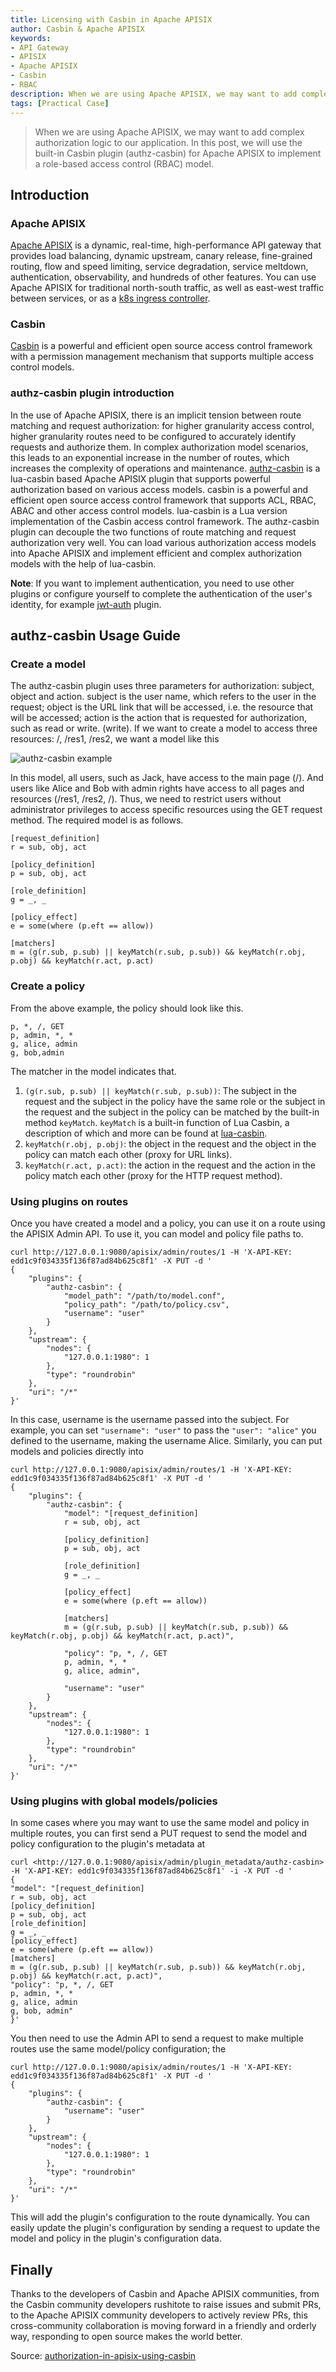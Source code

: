 ```yaml
---
title: Licensing with Casbin in Apache APISIX
author: Casbin & Apache APISIX
keywords:
- API Gateway
- APISIX
- Apache APISIX
- Casbin
- RBAC
description: When we are using Apache APISIX, we may want to add complex authorization logic to our application. In this article, we will use the built-in Casbin plugin (authz-casbin) of Apache APISIX to implement the role-based access control (RBAC) model.
tags: [Practical Case]
---
```


> When we are using Apache APISIX, we may want to add complex authorization logic to our application. In this post, we will use the built-in Casbin plugin (authz-casbin) for Apache APISIX to implement a role-based access control (RBAC) model.

<!--truncate-->

## Introduction

### Apache APISIX

[Apache APISIX](https://github.com/apache/apisix) is a dynamic, real-time, high-performance API gateway that provides load balancing, dynamic upstream, canary release, fine-grained routing, flow and speed limiting, service degradation, service meltdown, authentication, observability, and hundreds of other features. You can use Apache APISIX for traditional north-south traffic, as well as east-west traffic between services, or as a [k8s ingress controller](https://github.com/apache/apisix-ingress-controller).

### Casbin

[Casbin](https://casbin.org/zh-CN/) is a powerful and efficient open source access control framework with a permission management mechanism that supports multiple access control models.

### authz-casbin plugin introduction

In the use of Apache APISIX, there is an implicit tension between route matching and request authorization: for higher granularity access control, higher granularity routes need to be configured to accurately identify requests and authorize them. In complex authorization model scenarios, this leads to an exponential increase in the number of routes, which increases the complexity of operations and maintenance.
[authz-casbin](https://github.com/apache/apisix/blob/d9b928321fcdd12eef024df8c7c410424c1e0c8b/docs/en/latest/plugins/authz-casbin.md) is a lua-casbin based Apache APISIX plugin that supports powerful authorization based on various access models. casbin is a powerful and efficient open source access control framework that supports ACL, RBAC, ABAC and other access control models. lua-casbin is a Lua version implementation of the Casbin access control framework.
The authz-casbin plugin can decouple the two functions of route matching and request authorization very well. You can load various authorization access models into Apache APISIX and implement efficient and complex authorization models with the help of lua-casbin.

**Note**: If you want to implement authentication, you need to use other plugins or configure yourself to complete the authentication of the user's identity, for example [jwt-auth](https://github.com/apache/apisix/blob/master/docs/zh/latest/plugins/jwt-auth.md) plugin.

## authz-casbin Usage Guide

### Create a model

The authz-casbin plugin uses three parameters for authorization: subject, object and action. subject is the user name, which refers to the user in the request; object is the URL link that will be accessed, i.e. the resource that will be accessed; action is the action that is requested for authorization, such as read or write. (write).
If we want to create a model to access three resources: /, /res1, /res2, we want a model like this

![authz-casbin example](https://static.apiseven.com/202108/1639467795044-8676c5cb-00e0-48e1-b7b1-929e37c87b75.png)

In this model, all users, such as Jack, have access to the main page (/). And users like Alice and Bob with admin rights have access to all pages and resources (/res1, /res2, /). Thus, we need to restrict users without administrator privileges to access specific resources using the GET request method. The required model is as follows.

```shell
[request_definition]
r = sub, obj, act

[policy_definition]
p = sub, obj, act

[role_definition]
g = _, _

[policy_effect]
e = some(where (p.eft == allow))

[matchers]
m = (g(r.sub, p.sub) || keyMatch(r.sub, p.sub)) && keyMatch(r.obj, p.obj) && keyMatch(r.act, p.act)
```

### Create a policy

From the above example, the policy should look like this.

```shell
p, *, /, GET
p, admin, *, *
g, alice, admin
g, bob,admin
```

The matcher in the model indicates that.

1. `(g(r.sub, p.sub) || keyMatch(r.sub, p.sub))`: The subject in the request and the subject in the policy have the same role or the subject in the request and the subject in the policy can be matched by the built-in method `keyMatch`. `keyMatch` is a built-in function of Lua Casbin, a description of which and more can be found at [lua-casbin](https://github.com/casbin/lua-casbin/blob/master/src/util/BuiltInFunctions.lua).
2. `keyMatch(r.obj, p.obj)`: the object in the request and the object in the policy can match each other (proxy for URL links).
3. `keyMatch(r.act, p.act)`: the action in the request and the action in the policy match each other (proxy for the HTTP request method).

### Using plugins on routes

Once you have created a model and a policy, you can use it on a route using the APISIX Admin API. To use it, you can model and policy file paths to.

```shell
curl http://127.0.0.1:9080/apisix/admin/routes/1 -H 'X-API-KEY: edd1c9f034335f136f87ad84b625c8f1' -X PUT -d '
{
    "plugins": {
        "authz-casbin": {
            "model_path": "/path/to/model.conf",
            "policy_path": "/path/to/policy.csv",
            "username": "user"
        }
    },
    "upstream": {
        "nodes": {
            "127.0.0.1:1980": 1
        },
        "type": "roundrobin"
    },
    "uri": "/*"
}'
```

In this case, username is the username passed into the subject. For example, you can set `"username": "user"` to pass the `"user": "alice"` you defined to the username, making the username Alice.
Similarly, you can put models and policies directly into

```shell
curl http://127.0.0.1:9080/apisix/admin/routes/1 -H 'X-API-KEY: edd1c9f034335f136f87ad84b625c8f1' -X PUT -d '
{
    "plugins": {
        "authz-casbin": {
            "model": "[request_definition]
            r = sub, obj, act

            [policy_definition]
            p = sub, obj, act

            [role_definition]
            g = _, _

            [policy_effect]
            e = some(where (p.eft == allow))

            [matchers]
            m = (g(r.sub, p.sub) || keyMatch(r.sub, p.sub)) && keyMatch(r.obj, p.obj) && keyMatch(r.act, p.act)",

            "policy": "p, *, /, GET
            p, admin, *, *
            g, alice, admin",

            "username": "user"
        }
    },
    "upstream": {
        "nodes": {
            "127.0.0.1:1980": 1
        },
        "type": "roundrobin"
    },
    "uri": "/*"
}'
```

### Using plugins with global models/policies

In some cases where you may want to use the same model and policy in multiple routes, you can first send a PUT request to send the model and policy configuration to the plugin's metadata at

```shell
curl <http://127.0.0.1:9080/apisix/admin/plugin_metadata/authz-casbin> -H 'X-API-KEY: edd1c9f034335f136f87ad84b625c8f1' -i -X PUT -d '
{
"model": "[request_definition]
r = sub, obj, act
[policy_definition]
p = sub, obj, act
[role_definition]
g = _, _
[policy_effect]
e = some(where (p.eft == allow))
[matchers]
m = (g(r.sub, p.sub) || keyMatch(r.sub, p.sub)) && keyMatch(r.obj, p.obj) && keyMatch(r.act, p.act)",
"policy": "p, *, /, GET
p, admin, *, *
g, alice, admin
g, bob, admin"
}'
```

You then need to use the Admin API to send a request to make multiple routes use the same model/policy configuration; the

```shell
curl http://127.0.0.1:9080/apisix/admin/routes/1 -H 'X-API-KEY: edd1c9f034335f136f87ad84b625c8f1' -X PUT -d '
{
    "plugins": {
        "authz-casbin": {
            "username": "user"
        }
    },
    "upstream": {
        "nodes": {
            "127.0.0.1:1980": 1
        },
        "type": "roundrobin"
    },
    "uri": "/*"
}'
```

This will add the plugin's configuration to the route dynamically. You can easily update the plugin's configuration by sending a request to update the model and policy in the plugin's configuration data.

## Finally

Thanks to the developers of Casbin and Apache APISIX communities, from the Casbin community developers rushitote to raise issues and submit PRs, to the Apache APISIX community developers to actively review PRs, this cross-community collaboration is moving forward in a friendly and orderly way, responding to open source makes the world better.

Source: [authorization-in-apisix-using-casbin](https://medium.com/@rushitote/authorization-in-apisix-using-casbin-59b693669d6d)
